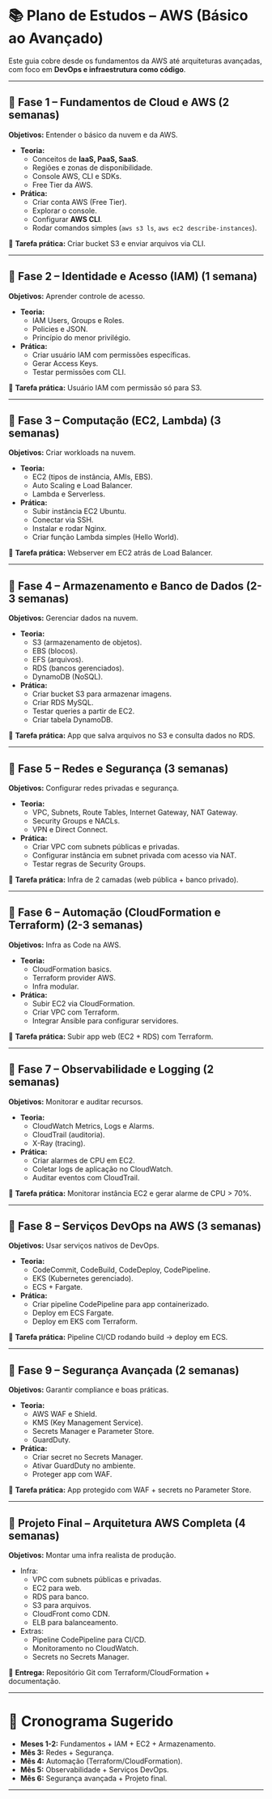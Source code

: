 # 📚 Plano de Estudos – AWS (Básico ao Avançado)

Este guia cobre desde os fundamentos da AWS até arquiteturas avançadas, com foco em **DevOps e infraestrutura como código**.

---

## 🔹 Fase 1 – Fundamentos de Cloud e AWS (2 semanas)
**Objetivos:** Entender o básico da nuvem e da AWS.  
- **Teoria:**
  - Conceitos de **IaaS, PaaS, SaaS**.
  - Regiões e zonas de disponibilidade.
  - Console AWS, CLI e SDKs.
  - Free Tier da AWS.
- **Prática:**
  - Criar conta AWS (Free Tier).
  - Explorar o console.
  - Configurar **AWS CLI**.
  - Rodar comandos simples (`aws s3 ls`, `aws ec2 describe-instances`).

📌 **Tarefa prática:** Criar bucket S3 e enviar arquivos via CLI.

---

## 🔹 Fase 2 – Identidade e Acesso (IAM) (1 semana)
**Objetivos:** Aprender controle de acesso.  
- **Teoria:**
  - IAM Users, Groups e Roles.
  - Policies e JSON.
  - Princípio do menor privilégio.
- **Prática:**
  - Criar usuário IAM com permissões específicas.
  - Gerar Access Keys.
  - Testar permissões com CLI.

📌 **Tarefa prática:** Usuário IAM com permissão só para S3.

---

## 🔹 Fase 3 – Computação (EC2, Lambda) (3 semanas)
**Objetivos:** Criar workloads na nuvem.  
- **Teoria:**
  - EC2 (tipos de instância, AMIs, EBS).
  - Auto Scaling e Load Balancer.
  - Lambda e Serverless.
- **Prática:**
  - Subir instância EC2 Ubuntu.
  - Conectar via SSH.
  - Instalar e rodar Nginx.
  - Criar função Lambda simples (Hello World).

📌 **Tarefa prática:** Webserver em EC2 atrás de Load Balancer.

---

## 🔹 Fase 4 – Armazenamento e Banco de Dados (2-3 semanas)
**Objetivos:** Gerenciar dados na nuvem.  
- **Teoria:**
  - S3 (armazenamento de objetos).
  - EBS (blocos).
  - EFS (arquivos).
  - RDS (bancos gerenciados).
  - DynamoDB (NoSQL).
- **Prática:**
  - Criar bucket S3 para armazenar imagens.
  - Criar RDS MySQL.
  - Testar queries a partir de EC2.
  - Criar tabela DynamoDB.

📌 **Tarefa prática:** App que salva arquivos no S3 e consulta dados no RDS.

---

## 🔹 Fase 5 – Redes e Segurança (3 semanas)
**Objetivos:** Configurar redes privadas e segurança.  
- **Teoria:**
  - VPC, Subnets, Route Tables, Internet Gateway, NAT Gateway.
  - Security Groups e NACLs.
  - VPN e Direct Connect.
- **Prática:**
  - Criar VPC com subnets públicas e privadas.
  - Configurar instância em subnet privada com acesso via NAT.
  - Testar regras de Security Groups.

📌 **Tarefa prática:** Infra de 2 camadas (web pública + banco privado).

---

## 🔹 Fase 6 – Automação (CloudFormation e Terraform) (2-3 semanas)
**Objetivos:** Infra as Code na AWS.  
- **Teoria:**
  - CloudFormation basics.
  - Terraform provider AWS.
  - Infra modular.
- **Prática:**
  - Subir EC2 via CloudFormation.
  - Criar VPC com Terraform.
  - Integrar Ansible para configurar servidores.

📌 **Tarefa prática:** Subir app web (EC2 + RDS) com Terraform.

---

## 🔹 Fase 7 – Observabilidade e Logging (2 semanas)
**Objetivos:** Monitorar e auditar recursos.  
- **Teoria:**
  - CloudWatch Metrics, Logs e Alarms.
  - CloudTrail (auditoria).
  - X-Ray (tracing).
- **Prática:**
  - Criar alarmes de CPU em EC2.
  - Coletar logs de aplicação no CloudWatch.
  - Auditar eventos com CloudTrail.

📌 **Tarefa prática:** Monitorar instância EC2 e gerar alarme de CPU > 70%.

---

## 🔹 Fase 8 – Serviços DevOps na AWS (3 semanas)
**Objetivos:** Usar serviços nativos de DevOps.  
- **Teoria:**
  - CodeCommit, CodeBuild, CodeDeploy, CodePipeline.
  - EKS (Kubernetes gerenciado).
  - ECS + Fargate.
- **Prática:**
  - Criar pipeline CodePipeline para app containerizado.
  - Deploy em ECS Fargate.
  - Deploy em EKS com Terraform.

📌 **Tarefa prática:** Pipeline CI/CD rodando build → deploy em ECS.

---

## 🔹 Fase 9 – Segurança Avançada (2 semanas)
**Objetivos:** Garantir compliance e boas práticas.  
- **Teoria:**
  - AWS WAF e Shield.
  - KMS (Key Management Service).
  - Secrets Manager e Parameter Store.
  - GuardDuty.
- **Prática:**
  - Criar secret no Secrets Manager.
  - Ativar GuardDuty no ambiente.
  - Proteger app com WAF.

📌 **Tarefa prática:** App protegido com WAF + secrets no Parameter Store.

---

## 🔹 Projeto Final – Arquitetura AWS Completa (4 semanas)
**Objetivos:** Montar uma infra realista de produção.  
- Infra:
  - VPC com subnets públicas e privadas.
  - EC2 para web.
  - RDS para banco.
  - S3 para arquivos.
  - CloudFront como CDN.
  - ELB para balanceamento.
- Extras:
  - Pipeline CodePipeline para CI/CD.
  - Monitoramento no CloudWatch.
  - Secrets no Secrets Manager.

📌 **Entrega:** Repositório Git com Terraform/CloudFormation + documentação.

---

# 📅 Cronograma Sugerido
- **Meses 1-2:** Fundamentos + IAM + EC2 + Armazenamento.  
- **Mês 3:** Redes + Segurança.  
- **Mês 4:** Automação (Terraform/CloudFormation).  
- **Mês 5:** Observabilidade + Serviços DevOps.  
- **Mês 6:** Segurança avançada + Projeto final.  

---

